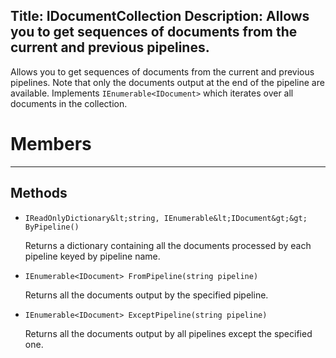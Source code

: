 Title: IDocumentCollection
Description: Allows you to get sequences of documents from the current and previous pipelines.
---
Allows you to get sequences of documents from the current and previous pipelines. Note that only the documents output at the end of the pipeline are available. Implements `IEnumerable<IDocument>` which iterates over all documents in the collection.

# Members
---
  
## Methods
  
  - `IReadOnlyDictionary&lt;string, IEnumerable&lt;IDocument&gt;&gt; ByPipeline()`
  
    Returns a dictionary containing all the documents processed by each pipeline keyed by pipeline name.
  
  - `IEnumerable<IDocument> FromPipeline(string pipeline)`
  
    Returns all the documents output by the specified pipeline.
  
  - `IEnumerable<IDocument> ExceptPipeline(string pipeline)`
  
    Returns all the documents output by all pipelines except the specified one.